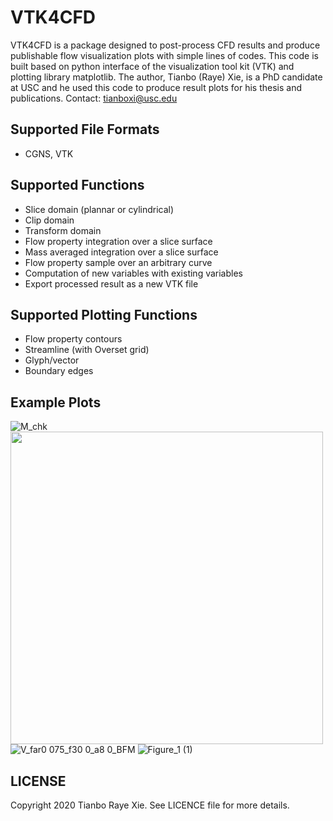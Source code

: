 # VTK4CFD
VTK4CFD is a package designed to post-process CFD results and produce publishable flow visualization plots with simple lines of codes.
This code is built based on python interface of the visualization tool kit (VTK) and plotting library matplotlib. 
The author, Tianbo (Raye) Xie, is a PhD candidate at USC and he used this code to produce result plots for his thesis and publications.
Contact: tianboxi@usc.edu

## Supported File Formats
- CGNS, VTK

## Supported Functions
- Slice domain (plannar or cylindrical)
- Clip domain
- Transform domain
- Flow property integration over a slice surface
- Mass averaged integration over a slice surface
- Flow property sample over an arbitrary curve
- Computation of new variables with existing variables
- Export processed result as a new VTK file

## Supported Plotting Functions
- Flow property contours 
- Streamline (with Overset grid)
- Glyph/vector
- Boundary edges

## Example Plots
![M_chk](https://user-images.githubusercontent.com/32691862/196487391-ba7e11e8-1cd8-4f6e-9459-df41e95e41d1.png)
<img src="https://user-images.githubusercontent.com/32691862/196489901-6623a2a1-f084-41c5-aa67-0f84963d6a25.png" width="500">
![V_far0 075_f30 0_a8 0_BFM](https://user-images.githubusercontent.com/32691862/196490099-9fb699fd-78d7-4ec1-858e-8c64fdc27e81.png)
![Figure_1 (1)](https://user-images.githubusercontent.com/32691862/196490198-24453f81-9298-416e-a554-b6946f5cbe9b.png)


## LICENSE 
Copyright 2020 Tianbo Raye Xie. See LICENCE file for more details. 
